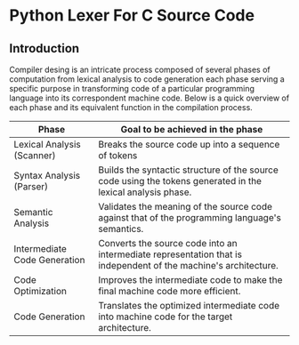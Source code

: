 # Python Lexer For C Source Code
## Introduction
Compiler desing is an intricate process composed of several phases of computation from lexical analysis to code generation each phase serving a specific purpose in transforming code of a particular programming language into its correspondent machine code. Below is a quick overview of each phase and its equivalent function in the compilation process. 

| Phase                        | Goal to be achieved in the phase                                                                                |
|------------------------------|-----------------------------------------------------------------------------------------------------------------|
| Lexical Analysis (Scanner)   | Breaks the source code up into a sequence of tokens                                                             |
| Syntax Analysis (Parser)     | Builds the syntactic structure of the source code using the tokens generated in the lexical analysis phase.     |
| Semantic Analysis            | Validates the meaning of the source code against that of the programming language's semantics.                  |
| Intermediate Code Generation | Converts the source code into an intermediate representation that is independent of the machine's architecture. |
| Code Optimization            | Improves the intermediate code to make the final machine code more efficient.                                   |
| Code Generation              | Translates the optimized intermediate code into machine code for the target architecture.                       |